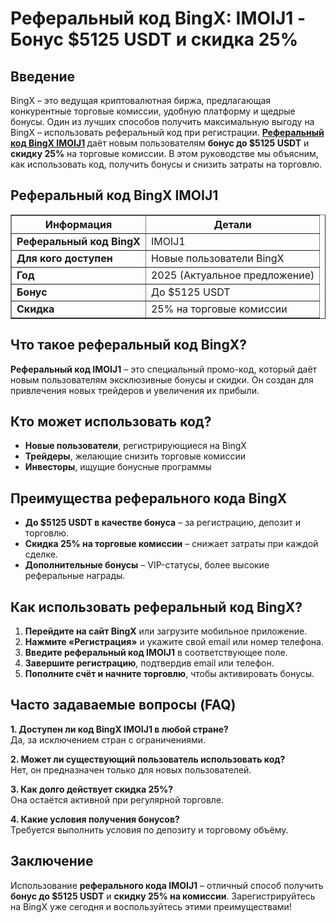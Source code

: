 <!DOCTYPE html>
<html lang="ru">
<head>
    <meta charset="UTF-8">
    <meta name="viewport" content="width=device-width, initial-scale=1.0">
</head>
<body>

<h1>Реферальный код BingX: IMOIJ1 - Бонус $5125 USDT и скидка 25%</h1>

<h2>Введение</h2>

<p>BingX – это ведущая криптовалютная биржа, предлагающая конкурентные торговые комиссии, удобную платформу и щедрые бонусы. Один из лучших способов получить максимальную выгоду на BingX – использовать реферальный код при регистрации. <strong><a href="https://bingx.com/invite/IMOIJ1" target="_blank" rel="noopener noreferrer">Реферальный код BingX IMOIJ1</a>
</strong> даёт новым пользователям <strong>бонус до $5125 USDT</strong> и <strong>скидку 25%</strong> на торговые комиссии. В этом руководстве мы объясним, как использовать код, получить бонусы и снизить затраты на торговлю.</p>

<h2>Реферальный код BingX IMOIJ1</h2>

<table border="1">
    <tr>
        <th><strong>Информация</strong></th>
        <th><strong>Детали</strong></th>
    </tr>
    <tr>
        <td><strong>Реферальный код BingX</strong></td>
        <td>IMOIJ1</td>
    </tr>
    <tr>
        <td><strong>Для кого доступен</strong></td>
        <td>Новые пользователи BingX</td>
    </tr>
    <tr>
        <td><strong>Год</strong></td>
        <td>2025 (Актуальное предложение)</td>
    </tr>
    <tr>
        <td><strong>Бонус</strong></td>
        <td>До $5125 USDT</td>
    </tr>
    <tr>
        <td><strong>Скидка</strong></td>
        <td>25% на торговые комиссии</td>
    </tr>
</table>

<h2>Что такое реферальный код BingX?</h2>

<p><strong>Реферальный код IMOIJ1</strong> – это специальный промо-код, который даёт новым пользователям эксклюзивные бонусы и скидки. Он создан для привлечения новых трейдеров и увеличения их прибыли.</p>

<h2>Кто может использовать код?</h2>

<ul>
    <li><strong>Новые пользователи</strong>, регистрирующиеся на BingX</li>
    <li><strong>Трейдеры</strong>, желающие снизить торговые комиссии</li>
    <li><strong>Инвесторы</strong>, ищущие бонусные программы</li>
</ul>

<h2>Преимущества реферального кода BingX</h2>

<ul>
    <li><strong>До $5125 USDT в качестве бонуса</strong> – за регистрацию, депозит и торговлю.</li>
    <li><strong>Скидка 25% на торговые комиссии</strong> – снижает затраты при каждой сделке.</li>
    <li><strong>Дополнительные бонусы</strong> – VIP-статусы, более высокие реферальные награды.</li>
</ul>

<h2>Как использовать реферальный код BingX?</h2>

<ol>
    <li><strong>Перейдите на сайт BingX</strong> или загрузите мобильное приложение.</li>
    <li><strong>Нажмите «Регистрация»</strong> и укажите свой email или номер телефона.</li>
    <li><strong>Введите реферальный код IMOIJ1</strong> в соответствующее поле.</li>
    <li><strong>Завершите регистрацию</strong>, подтвердив email или телефон.</li>
    <li><strong>Пополните счёт и начните торговлю</strong>, чтобы активировать бонусы.</li>
</ol>

<h2>Часто задаваемые вопросы (FAQ)</h2>

<p><strong>1. Доступен ли код BingX IMOIJ1 в любой стране?</strong><br>Да, за исключением стран с ограничениями.</p>

<p><strong>2. Может ли существующий пользователь использовать код?</strong><br>Нет, он предназначен только для новых пользователей.</p>

<p><strong>3. Как долго действует скидка 25%?</strong><br>Она остаётся активной при регулярной торговле.</p>

<p><strong>4. Какие условия получения бонусов?</strong><br>Требуется выполнить условия по депозиту и торговому объёму.</p>

<h2>Заключение</h2>

<p>Использование <strong>реферального кода IMOIJ1</strong> – отличный способ получить <strong>бонус до $5125 USDT</strong> и <strong>скидку 25% на комиссии</strong>. Зарегистрируйтесь на BingX уже сегодня и воспользуйтесь этими преимуществами!</p>

</body>
</html>

